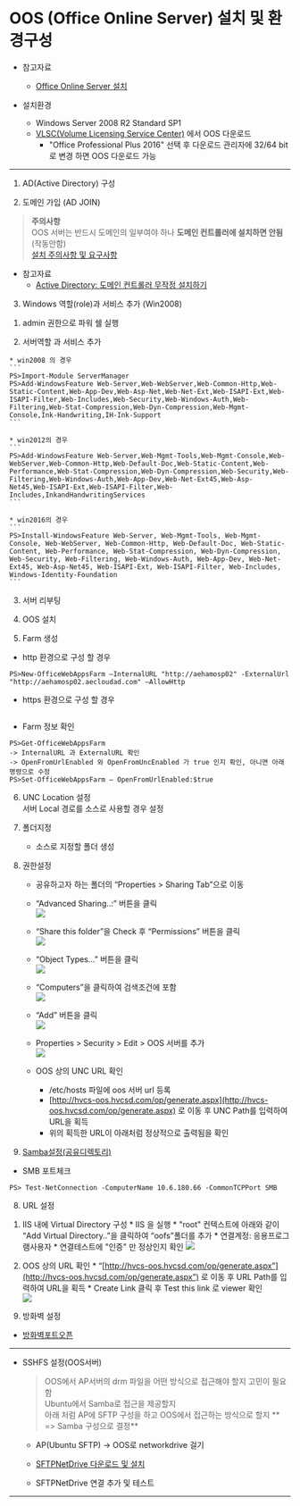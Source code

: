 # OOS \(Office Online Server\) 설치 및 환경구성

* 참고자료
  * [Office Online Server 설치](https://technet.microsoft.com/ko-kr/library/mt572054%28v=exchg.150%29.aspx)

* 설치환경
  * Windows Server 2008 R2 Standard SP1
  * [VLSC\(Volume Licensing Service Center\)](https://www.microsoft.com/Licensing/servicecenter/default.aspx) 에서 OOS 다운로드
    * "Office Professional Plus 2016" 선택 후 다운로드 관리자에 32/64 bit로 변경 하면 OOS 다운로드 가능


---
1. AD\(Active Directory) 구성

2. 도메인 가입 (AD JOIN)
  > **주의사항**  
  > OOS 서버는 반드시 도메인의 일부여야 하나 **도메인 컨트롤러에 설치하면 안됨**\(작동안함\)  
  > [설치 주의사항 및 요구사항](https://technet.microsoft.com/ko-kr/library/2e147f11-6f47-46bc-90bf-b2f179958d11#software)

  * 참고자료
    * [Active Directory: 도메인 컨트롤러 무작정 설치하기](http://archmond.net/?p=671)

3. Windows 역할\(role\)과 서비스 추가 \(Win2008\)

  1) admin 권한으로 파워 쉘 실행

  2) 서버역할 과 서비스 추가

    * win2008 의 경우
    ```
    PS>Import-Module ServerManager
    PS>Add-WindowsFeature Web-Server,Web-WebServer,Web-Common-Http,Web-Static-Content,Web-App-Dev,Web-Asp-Net,Web-Net-Ext,Web-ISAPI-Ext,Web-ISAPI-Filter,Web-Includes,Web-Security,Web-Windows-Auth,Web-Filtering,Web-Stat-Compression,Web-Dyn-Compression,Web-Mgmt-Console,Ink-Handwriting,IH-Ink-Support
    ```
    
    * win2012의 경우
    ```
    PS>Add-WindowsFeature Web-Server,Web-Mgmt-Tools,Web-Mgmt-Console,Web-WebServer,Web-Common-Http,Web-Default-Doc,Web-Static-Content,Web-Performance,Web-Stat-Compression,Web-Dyn-Compression,Web-Security,Web-Filtering,Web-Windows-Auth,Web-App-Dev,Web-Net-Ext45,Web-Asp-Net45,Web-ISAPI-Ext,Web-ISAPI-Filter,Web-Includes,InkandHandwritingServices
    ```
    
    * win2016의 경우
    ```
    PS>Install-WindowsFeature Web-Server, Web-Mgmt-Tools, Web-Mgmt-Console, Web-WebServer, Web-Common-Http, Web-Default-Doc, Web-Static-Content, Web-Performance, Web-Stat-Compression, Web-Dyn-Compression, Web-Security, Web-Filtering, Web-Windows-Auth, Web-App-Dev, Web-Net-Ext45, Web-Asp-Net45, Web-ISAPI-Ext, Web-ISAPI-Filter, Web-Includes, Windows-Identity-Foundation
    ```
    
  3) 서버 리부팅

4. OOS 설치

5. Farm 생성
  * http 환경으로 구성 할 경우
  ```
  PS>New-OfficeWebAppsFarm –InternalURL "http://aehamosp02" -ExternalUrl "http://aehamosp02.aecloudad.com" –AllowHttp
  ```
  * https 환경으로 구성 할 경우
  ```
  
  ```
  
  * Farm 정보 확인
  ```
  PS>Get-OfficeWebAppsFarm
  -> InternalURL 과 ExternalURL 확인
  -> OpenFromUrlEnabled 와 OpenFromUncEnabled 가 true 인지 확인, 아니면 아래 명령으로 수정
  PS>Set-OfficeWebAppsFarm – OpenFromUrlEnabled:$true
  ```

6. UNC  Location 설정  
  서버 Local 경로를 소스로 사용할 경우 설정

  1. 폴더지정
     * 소스로 지정할 폴더 생성

  2. 권한설정
     * 공유하고자 하는 폴더의 “Properties &gt; Sharing Tab”으로 이동

     * “Advanced Sharing..:” 버튼을 클릭  
       ![](/img/ch1/sub2/1-2-1.jpg)

     * “Share this folder”을 Check 후 “Permissions” 버튼을 클릭  
       ![](/img/ch1/sub2/1-2-2.jpg)

     * “Object Types…” 버튼을 클릭  
       ![](/img/ch1/sub2/1-2-4.jpg)

     * “Computers”을 클릭하여 검색조건에 포함  
       ![](/img/ch1/sub2/1-2-5.jpg)

     * “Add” 버튼을 클릭  
       ![](/img/ch1/sub2/1-2-3.jpg)

     * Properties &gt; Security &gt; Edit &gt; OOS 서버를 추가  
       ![](/img/ch1/sub2/1-2-6.jpg)

     * OOS 상의 UNC URL 확인

       * /etc/hosts 파일에 oos 서버 url 등록
       * [http://hvcs-oos.hvcsd.com/op/generate.aspx](http://hvcs-oos.hvcsd.com/op/generate.aspx) 로 이동 후 UNC Path를 입력하여 URL을 획득
       * 위의 획득한 URL이 아래처럼 정상적으로 출력됨을 확인

7. [Samba설정\(공유디렉토리\)](default/05-samba.md)
  * SMB 포트체크
  ```
  PS> Test-NetConnection -ComputerName 10.6.180.66 -CommonTCPPort SMB
  ```

8. URL 설정
  1) IIS 내에 Virtual Directory 구성
    * IIS 을 실행
    * "root" 컨텍스트에 아래와 같이 “Add Virtual Directory..”을 클릭하여 “oofs”폴더를 추가
    * 연결계정: 응용프로그램사용자
    * 연결테스트에 "인증" 만 정상인지 확인
      ![](/img/ch1/sub2/1-2-7.png)
      
  2) OOS 상의 URL 확인
    * “[http://hvcs-oos.hvcsd.com/op/generate.aspx”](http://hvcs-oos.hvcsd.com/op/generate.aspx”) 로 이동 후 URL Path를 입력하여 URL을 획득
    * Create Link 클릭 후 Test this link 로 viewer 확인  
      ![](/img/ch1/sub2/1-2-8.png)
     
9. 방화벽 설정
  * [방화벽포트오픈](04-firewall.md)
 
---
* SSHFS 설정(OOS서버)

  > OOS에서 AP서버의 drm 파일을 어떤 방식으로 접근해야 할지 고민이 필요함  
  > Ubuntu에서 Samba로 접근을 제공할지  
  > 아래 처럼 AP에 SFTP 구성을 하고 OOS에서 접근하는 방식으로 할지
  > ** => Samba 구성으로 결정**

  * AP\(Ubuntu SFTP\) -&gt; OOS로 networkdrive 걸기
  * [SFTPNetDrive 다운로드 및 설치](http://www.sftpnetdrive.com/download-thanks)

  * SFTPNetDrive 연결 추가 및 테스트
---









